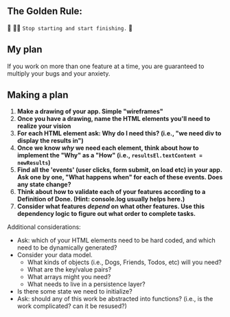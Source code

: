 ## The Golden Rule: 

🦸 🦸‍♂️ `Stop starting and start finishing.` 🏁


## My plan



If you work on more than one feature at a time, you are guaranteed to multiply your bugs and your anxiety.

## Making a plan

1) **Make a drawing of your app. Simple "wireframes"**
1) **Once you have a drawing, name the HTML elements you'll need to realize your vision**
1) **For each HTML element ask: Why do I need this? (i.e., "we need div to display the results in")** 
1) **Once we know _why_ we need each element, think about how to implement the "Why" as a "How" (i.e., `resultsEl.textContent = newResults`)**
1) **Find all the 'events' (user clicks, form submit, on load etc) in your app. Ask one by one, "What happens when" for each of these events. Does any state change?**
1) **Think about how to validate each of your features according to a Definition of Done. (Hint: console.log usually helps here.)**
1) **Consider what features _depend_ on what other features. Use this dependency logic to figure out what order to complete tasks.**

Additional considerations:
- Ask: which of your HTML elements need to be hard coded, and which need to be dynamically generated?
- Consider your data model. 
  - What kinds of objects (i.e., Dogs, Friends, Todos, etc) will you need? 
  - What are the key/value pairs? 
  - What arrays might you need? 
  - What needs to live in a persistence layer?
- Is there some state we need to initialize?
- Ask: should any of this work be abstracted into functions? (i.e., is the work complicated? can it be resused?)
